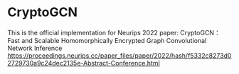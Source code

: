 # CryptoGCN

This is the official implementation for Neurips 2022 paper: CryptoGCN：Fast and Scalable Homomorphically Encrypted Graph Convolutional Network Inference
https://proceedings.neurips.cc/paper_files/paper/2022/hash/f5332c8273d02729730a9c24dec2135e-Abstract-Conference.html
